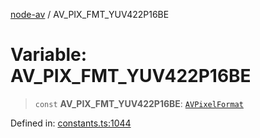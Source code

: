[node-av](../globals.md) / AV\_PIX\_FMT\_YUV422P16BE

# Variable: AV\_PIX\_FMT\_YUV422P16BE

> `const` **AV\_PIX\_FMT\_YUV422P16BE**: [`AVPixelFormat`](../type-aliases/AVPixelFormat.md)

Defined in: [constants.ts:1044](https://github.com/seydx/av/blob/f8631fc881b394300b1479f511d55cf1c370a87f/src/constants/constants.ts#L1044)
